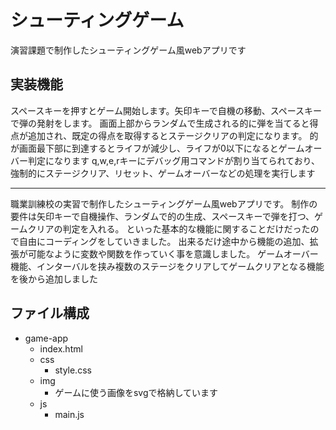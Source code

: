 # シューティングゲーム

演習課題で制作したシューティングゲーム風webアプリです

## 実装機能

スペースキーを押すとゲーム開始します。矢印キーで自機の移動、スペースキーで弾の発射をします。
画面上部からランダムで生成される的に弾を当てると得点が追加され、既定の得点を取得するとステージクリアの判定になります。
的が画面最下部に到達するとライフが減少し、ライフが0以下になるとゲームオーバー判定になります
q,w,e,rキーにデバッグ用コマンドが割り当てられており、強制的にステージクリア、リセット、ゲームオーバーなどの処理を実行します

---

職業訓練校の実習で制作したシューティングゲーム風webアプリです。
制作の要件は矢印キーで自機操作、ランダムで的の生成、スペースキーで弾を打つ、ゲームクリアの判定を入れる。
といった基本的な機能に関することだけだったので自由にコーディングをしていきました。
出来るだけ途中から機能の追加、拡張が可能なように変数や関数を作っていく事を意識しました。
ゲームオーバー機能、インターバルを挟み複数のステージをクリアしてゲームクリアとなる機能を後から追加しました

## ファイル構成

- game-app
  - index.html
  - css
      - style.css
  - img
      - ゲームに使う画像をsvgで格納しています  
  - js
      - main.js
